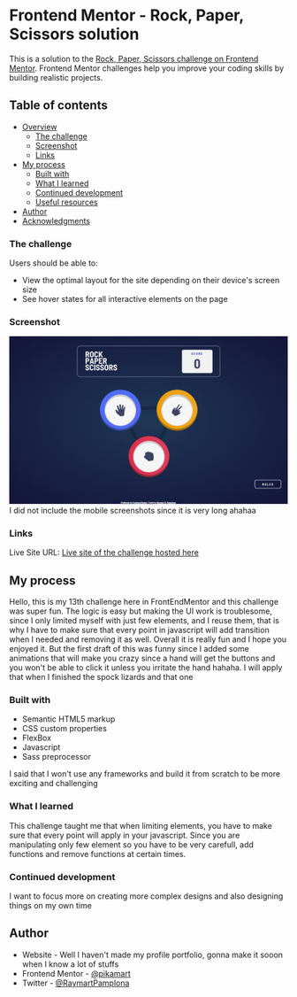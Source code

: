 # Frontend Mentor - Rock, Paper, Scissors solution

This is a solution to the [Rock, Paper, Scissors challenge on Frontend Mentor](https://www.frontendmentor.io/challenges/rock-paper-scissors-game-pTgwgvgH). Frontend Mentor challenges help you improve your coding skills by building realistic projects. 

## Table of contents

- [Overview](#overview)
  - [The challenge](#the-challenge)
  - [Screenshot](#screenshot)
  - [Links](#links)
- [My process](#my-process)
  - [Built with](#built-with)
  - [What I learned](#what-i-learned)
  - [Continued development](#continued-development)
  - [Useful resources](#useful-resources)
- [Author](#author)
- [Acknowledgments](#acknowledgments)


### The challenge

Users should be able to:

- View the optimal layout for the site depending on their device's screen size
- See hover states for all interactive elements on the page


### Screenshot

![Desktop-view](finished/desktop.png)
I did not include the mobile screenshots since it is very long ahahaa

### Links

Live Site URL: [Live site of the challenge hosted here](https://pikapikamart.github.io/rock-paper-scissor/)

## My process

Hello, this is my 13th challenge here in FrontEndMentor and this challenge was super fun. The logic is easy but making the UI work is troublesome, since I only limited myself with just few elements, and I reuse them, that is why I have to make sure that every point in javascript will add transition when I needed and removing it as well. Overall it is really fun and I hope you enjoyed it. But the first draft of this was funny since I added some animations that will make you crazy since a hand will get the buttons and you won't be able to click it unless you irritate the hand hahaha. I will apply that when I finished the spock lizards and that one 

### Built with

- Semantic HTML5 markup
- CSS custom properties
- FlexBox
- Javascript
- Sass preprocessor

I said that I won't use any frameworks and build it from scratch to be more exciting and challenging

### What I learned

This challenge taught me that when limiting elements, you have to make sure that every point will apply in your javascript. Since you are manipulating only few element so you have to be very carefull, add functions and remove functions at certain times.

### Continued development

I want to focus more on creating more complex designs and also designing things on my own time

## Author

- Website - Well I haven't made my profile portfolio, gonna make it sooon when I know a lot of stuffs
- Frontend Mentor - [@pikamart](https://www.frontendmentor.io/profile/pikamart)
- Twitter - [@RaymartPamplona](https://twitter.com/RaymartPamplona)